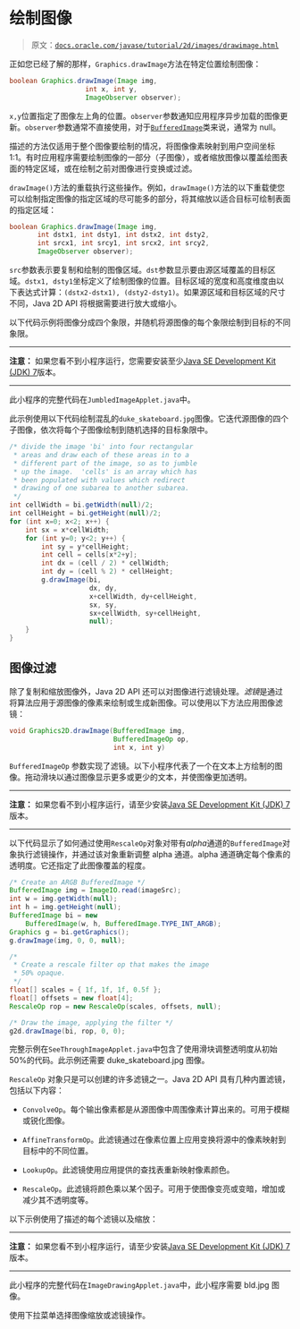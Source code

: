 # 绘制图像

> 原文：[`docs.oracle.com/javase/tutorial/2d/images/drawimage.html`](https://docs.oracle.com/javase/tutorial/2d/images/drawimage.html)

正如您已经了解的那样，`Graphics.drawImage`方法在特定位置绘制图像：

```java
boolean Graphics.drawImage(Image img,
                   int x, int y,
                   ImageObserver observer);

```

`x,y`位置指定了图像左上角的位置。`observer`参数通知应用程序异步加载的图像更新。`observer`参数通常不直接使用，对于[`BufferedImage`](https://docs.oracle.com/javase/8/docs/api/java/awt/image/BufferedImage.html)类来说，通常为 null。

描述的方法仅适用于整个图像要绘制的情况，将图像像素映射到用户空间坐标 1:1。有时应用程序需要绘制图像的一部分（子图像），或者缩放图像以覆盖绘图表面的特定区域，或在绘制之前对图像进行变换或过滤。

`drawImage()`方法的重载执行这些操作。例如，`drawImage()`方法的以下重载使您可以绘制指定图像的指定区域的尽可能多的部分，将其缩放以适合目标可绘制表面的指定区域：

```java
boolean Graphics.drawImage(Image img,
       int dstx1, int dsty1, int dstx2, int dsty2,
       int srcx1, int srcy1, int srcx2, int srcy2,
       ImageObserver observer);

```

`src`参数表示要复制和绘制的图像区域。`dst`参数显示要由源区域覆盖的目标区域。`dstx1, dsty1`坐标定义了绘制图像的位置。目标区域的宽度和高度维度由以下表达式计算：`(dstx2-dstx1), (dsty2-dsty1)`。如果源区域和目标区域的尺寸不同，Java 2D API 将根据需要进行放大或缩小。

以下代码示例将图像分成四个象限，并随机将源图像的每个象限绘制到目标的不同象限。

<applet code="JumbledImageApplet" archive="examples/lib/JumbledImageApplet.jar" width="400" height="250" alt="将图像分成四个象限，并随机将源图像的每个象限绘制到目标的不同象限。"><param name="permissions" value="sandbox"></applet>

* * *

**注意：** 如果您看不到小程序运行，您需要安装至少[Java SE Development Kit (JDK) 7](http://www.oracle.com/technetwork/java/javase/downloads/index.html)版本。

* * *

此小程序的完整代码在`JumbledImageApplet.java`中。

此示例使用以下代码绘制混乱的`duke_skateboard.jpg`图像。它迭代源图像的四个子图像，依次将每个子图像绘制到随机选择的目标象限中。

```java
/* divide the image 'bi' into four rectangular
 * areas and draw each of these areas in to a
 * different part of the image, so as to jumble
 * up the image.  'cells' is an array which has
 * been populated with values which redirect
 * drawing of one subarea to another subarea.
 */
int cellWidth = bi.getWidth(null)/2;
int cellHeight = bi.getHeight(null)/2;
for (int x=0; x<2; x++) {
    int sx = x*cellWidth;
    for (int y=0; y<2; y++) {
        int sy = y*cellHeight;
        int cell = cells[x*2+y];
        int dx = (cell / 2) * cellWidth;
        int dy = (cell % 2) * cellHeight;
        g.drawImage(bi,
                    dx, dy, 
                    x+cellWidth, dy+cellHeight,
                    sx, sy,
                    sx+cellWidth, sy+cellHeight,
                    null);
    }
}

```

## 图像过滤

除了复制和缩放图像外，Java 2D API 还可以对图像进行滤镜处理。*滤镜*是通过将算法应用于源图像的像素来绘制或生成新图像。可以使用以下方法应用图像滤镜：

```java
void Graphics2D.drawImage(BufferedImage img,
                          BufferedImageOp op,
                          int x, int y)

```

`BufferedImageOp` 参数实现了滤镜。以下小程序代表了一个在文本上方绘制的图像。拖动滑块以通过图像显示更多或更少的文本，并使图像更加透明。

<applet code="SeeThroughImageApplet" archive="examples/lib/SeeThroughImageApplet.jar" width="400" height="250" alt="代表在文本上方绘制的图像"><param name="permissions" value="sandbox"></applet>

* * *

**注意：** 如果您看不到小程序运行，请至少安装[Java SE Development Kit (JDK) 7](http://www.oracle.com/technetwork/java/javase/downloads/index.html)版本。

* * *

以下代码显示了如何通过使用`RescaleOp`对象对带有*alpha*通道的`BufferedImage`对象执行滤镜操作，并通过该对象重新调整 alpha 通道。alpha 通道确定每个像素的透明度。它还指定了此图像覆盖的程度。

```java
/* Create an ARGB BufferedImage */
BufferedImage img = ImageIO.read(imageSrc);
int w = img.getWidth(null);
int h = img.getHeight(null);
BufferedImage bi = new
    BufferedImage(w, h, BufferedImage.TYPE_INT_ARGB);
Graphics g = bi.getGraphics();
g.drawImage(img, 0, 0, null);

/*
 * Create a rescale filter op that makes the image
 * 50% opaque.
 */
float[] scales = { 1f, 1f, 1f, 0.5f };
float[] offsets = new float[4];
RescaleOp rop = new RescaleOp(scales, offsets, null);

/* Draw the image, applying the filter */
g2d.drawImage(bi, rop, 0, 0);

```

完整示例在`SeeThroughImageApplet.java`中包含了使用滑块调整透明度从初始 50%的代码。此示例还需要 duke_skateboard.jpg 图像。

`RescaleOp` 对象只是可以创建的许多滤镜之一。Java 2D API 具有几种内置滤镜，包括以下内容：

+   `ConvolveOp`。每个输出像素都是从源图像中周围像素计算出来的。可用于模糊或锐化图像。

+   `AffineTransformOp`。此滤镜通过在像素位置上应用变换将源中的像素映射到目标中的不同位置。

+   `LookupOp`。此滤镜使用应用提供的查找表重新映射像素颜色。

+   `RescaleOp`。此滤镜将颜色乘以某个因子。可用于使图像变亮或变暗，增加或减少其不透明度等。

以下示例使用了描述的每个滤镜以及缩放：

<applet code="ImageDrawingApplet" archive="examples/lib/ImageDrawingApplet.jar" width="400" height="250" alt="演示滤镜和缩放"><param name="permissions" value="sandbox"></applet>

* * *

**注意：** 如果您看不到小程序运行，请至少安装[Java SE Development Kit (JDK) 7](http://www.oracle.com/technetwork/java/javase/downloads/index.html)版本。

* * *

此小程序的完整代码在`ImageDrawingApplet.java`中，此小程序需要 bld.jpg 图像。

使用下拉菜单选择图像缩放或滤镜操作。
